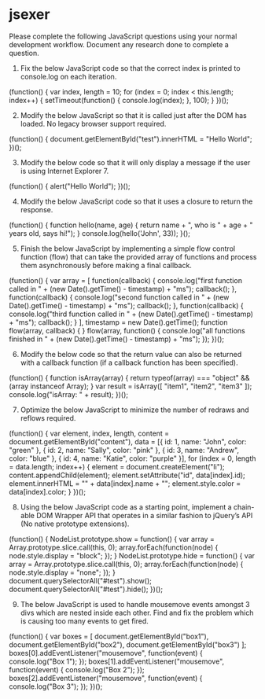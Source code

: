 # jsexer

Please complete the following JavaScript questions using your normal development workflow.
Document any research done to complete a question.

1. Fix the below JavaScript code so that the correct index is printed to console.log on each iteration.

(function() { 
  var index, 
      length = 10; 
  for (index = 0; index < this.length; index++) { 
    setTimeout(function() { 
      console.log(index); 
    }, 100); 
  } 
})();

2. Modify the below JavaScript so that it is called just after the DOM has loaded. No legacy browser support required.

(function() { 
  document.getElementById("test").innerHTML = "Hello World"; 
})();

3. Modify the below code so that it will only display a message if the user is using Internet Explorer 7.

(function() { 
  alert("Hello World"); 
})();

4. Modify the below JavaScript code so that it uses a closure to return the response.

(function() { 
  function hello(name, age) { 
    return name + ", who is " + age + " years old, says hi!"); 
  } 
  console.log(hello('John', 33)); 
}();

5. Finish the below JavaScript by implementing a simple flow control function (flow) that can take the provided array of functions and process them asynchronously before making a final callback.

(function() { 
  var array = [ 
    function(callback) { 
      console.log("first function called in " + (new Date().getTime() - timestamp) + "ms"); 
      callback(); 
    }, 
    function(callback) { 
      console.log("second function called in " + (new Date().getTime() - timestamp) + "ms"); 
      callback(); 
    }, 
    function(callback) { 
      console.log("third function called in " + (new Date().getTime() - timestamp) + "ms"); 
      callback(); 
    } 
  ], 
  timestamp = new Date().getTime(); 
  function flow(array, callback) { 
  } 
  flow(array, function() { 
    console.log("all functions finished in " + (new Date().getTime() - timestamp) + "ms");
  }); 
})();

6. Modify the below code so that the return value can also be returned with a callback function (if a callback function has been specified).

(function() { 
  function isArray(array) { 
    return typeof(array) === "object" && (array instanceof Array); 
  } 
  var result = isArray([ 
    "item1", 
    "item2", 
    "item3" 
  ]); 
  console.log("isArray: " + result); 
})();

7. Optimize the below JavaScript to minimize the number of redraws and reflows required.

(function() { 
  var element, 
      index, 
      length, 
      content = document.getElementById("content"), 
      data = [{ id: 1, name: "John", color: "green" }, { 
        id: 2, name: "Sally", color: "pink" }, { 
        id: 3, name: "Andrew", color: "blue" }, { 
        id: 4, name: "Katie", color: "purple" }], 
    for (index = 0, length = data.length; index++) { 
      element = document.createElement("li"); 
      content.appendChild(element); 
      element.setAttribute("id", data[index].id); 
      element.innerHTML = "" + data[index].name + ""; 
      element.style.color = data[index].color; 
    } 
})();

8. Using the below JavaScript code as a starting point, implement a chain-able DOM Wrapper API that operates in a similar fashion to jQuery’s API (No native prototype extensions).

(function() { 
  NodeList.prototype.show = function() { 
    var array = Array.prototype.slice.call(this, 0); 
    array.forEach(function(node) { 
      node.style.display = "block"; 
    }); 
  } 
  NodeList.prototype.hide = function() { 
    var array = Array.prototype.slice.call(this, 0); 
    array.forEach(function(node) { 
      node.style.display = "none"; 
    }); 
  } 
  document.querySelectorAll("#test").show(); 
  document.querySelectorAll("#test").hide(); 
})();

9. The below JavaScript is used to handle mousemove events amongst 3 divs which are nested inside each other. Find and fix the problem which is causing too many events to get fired.

(function() { 
  var boxes = [ 
    document.getElementById("box1"), 
    document.getElementById("box2"), 
    document.getElementById("box3") 
  ]; 
  boxes[0].addEventListener("mousemove", function(event) { 
    console.log("Box 1"); 
  }); 
  boxes[1].addEventListener("mousemove", function(event) { 
    console.log("Box 2"); 
  }); 
  boxes[2].addEventListener("mousemove", function(event) { 
    console.log("Box 3"); 
  }); 
})();
